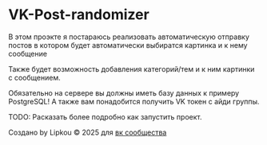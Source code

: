 # VK-Post-randomizer

В этом проэкте я постараюсь реализовать автоматическую отправку постов в котором будет автоматически выбиратся картинка и к нему сообщение

Также будет возможность добавления категорий/тем и к ним картинки с сообщением.

Обязательно на сервере вы должны иметь базу данных к примеру PostgreSQL!
А также вам понадобится получить VK токен с айди группы.

TODO: Расказать более подробно как запустить проект.

Создано by Lipkou © 2025 для [вк сообщества](https://vk.com/furryvrur)